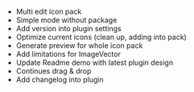 - Multi edit icon pack
- Simple mode without package
- Add version into plugin settings
- Optimize current icons (clean up, adding into pack)
- Generate preview for whole icon pack
- Add limitations for ImageVector
- Update Readme demo with latest plugin design
- Continues drag & drop
- Add changelog into plugin
